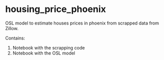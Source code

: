 # housing_price_phoenix
OSL model to estimate houses prices in phoenix from scrapped data from Zillow.

Contains: 
1. Notebook with the scrapping code
2. Notebook with the OSL model
